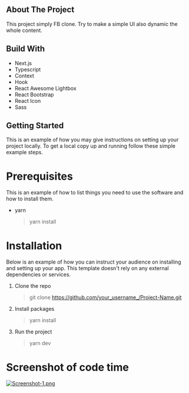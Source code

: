 ## About The Project

This project simply FB clone. Try to make a simple UI also dynamic the whole content. 

## Build With

- Next.js
- Typescript
- Context 
- Hook 
- React Awesome Lightbox
- React Bootstrap
- React Icon 
- Sass

## Getting Started

This is an example of how you may give instructions on setting up your project locally. To get a local copy up and running follow these simple example steps.

# Prerequisites

This is an example of how to list things you need to use the software and how to install them.

- yarn
  > yarn install

# Installation

Below is an example of how you can instruct your audience on installing and setting up your app. This template doesn't rely on any external dependencies or services.

1. Clone the repo
    > git clone https://github.com/your_username_/Project-Name.git
2. Install packages
   > yarn install
3. Run the project 
   > yarn dev

# Screenshot of code time 

[![Screenshot-1.png](https://i.postimg.cc/X7YvrPXs/Screenshot-1.png)](https://postimg.cc/QVvDP0Q7)